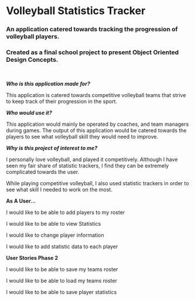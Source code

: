# Volleyball Statistics Tracker
### An application catered towards tracking the progression of volleyball players.
### Created as a final school project to present Object Oriented Design Concepts.

<br>

***Who is this application made for?***

This application is catered towards competitive volleyball
teams that strive to keep track of their progression in the sport. 


***Who would use it?***

This application would mainly be operated by coaches, 
and team managers during games. The output of this application 
would be catered towards the players to see what volleyball skill
they would need to improve.

***Why is this project of interest to me?***

I personally love volleyball, and played it competitively. Although 
I have seen my fair share of statistic trackers, I find they can be
extremely complicated towards the user. 

While playing competitive volleyball, I also used statistic trackers
in order to see what skill I needed to work on the most.

**As A User...**

I would like to be able to add players to my roster

I would like to be able to view Statistics

I would like to change player information

I would like to add statistic data to each player

**User Stories Phase 2**

I would like to be able to save my teams roster

I would like to be able to load my teams roster

I would like to be able to save player statistics
